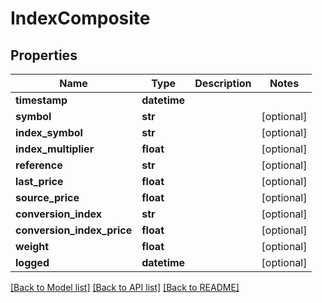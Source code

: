 # IndexComposite

## Properties
Name | Type | Description | Notes
------------ | ------------- | ------------- | -------------
**timestamp** | **datetime** |  | 
**symbol** | **str** |  | [optional] 
**index_symbol** | **str** |  | [optional] 
**index_multiplier** | **float** |  | [optional] 
**reference** | **str** |  | [optional] 
**last_price** | **float** |  | [optional] 
**source_price** | **float** |  | [optional] 
**conversion_index** | **str** |  | [optional] 
**conversion_index_price** | **float** |  | [optional] 
**weight** | **float** |  | [optional] 
**logged** | **datetime** |  | [optional] 

[[Back to Model list]](../README.md#documentation-for-models) [[Back to API list]](../README.md#documentation-for-api-endpoints) [[Back to README]](../README.md)


